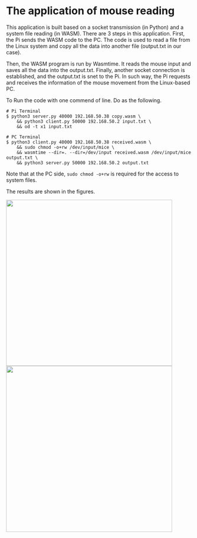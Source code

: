 # The application of mouse reading

This application is built based on a socket transmission (in Python) and a system file reading (in WASM). There are 3 steps in this application. First, the Pi sends the WASM code to the PC. The code is used to read a file from the Linux system and copy all the data into  another file (output.txt in our case).

Then, the WASM program is run by Wasmtime. It reads the mouse input and saves all the data into the output.txt. Finally, another socket connection is established, and the output.txt is snet to the Pi. In such way, the Pi requests and receives the information of the mouse movement from the Linux-based PC.

To Run the code with one commend of line. Do as the following.

```
# Pi Terminal
$ python3 server.py 40000 192.168.50.38 copy.wasm \
    && python3 client.py 50000 192.168.50.2 input.txt \
    && od -t x1 input.txt

# PC Terminal
$ python3 client.py 40000 192.168.50.38 received.wasm \
    && sudo chmod -o+rw /dev/input/mice \
    && wasmtime --dir=. --dir=/dev/input received.wasm /dev/input/mice output.txt \
    && python3 server.py 50000 192.168.50.2 output.txt
```

Note that at the PC side, `sudo chmod -o+rw` is required for the access to system files.

The results are shown in the figures.

<img src="https://github.com/liux120/ECE202_WASM/blob/master/Application/mouse_read_pi.png" width="450">
<img src="https://github.com/liux120/ECE202_WASM/blob/master/Application/mouse_read_linux.png" width="450">
